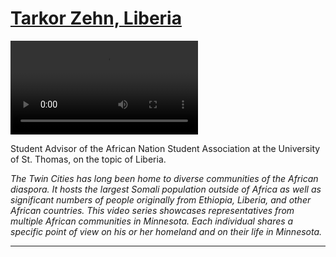 # [Tarkor Zehn, Liberia](http://artsmia.github.io/griot/#/stories/375)

<video src='http://cdn.dx.artsmia.org/videos/Voices_Tarkor_iPad.mp4'></video>

<p>Student Advisor of the African Nation Student Association at the University of St. Thomas, on the topic of Liberia.</p><p><em>The Twin Cities has long been home to diverse communities of the African diaspora. It hosts the largest Somali population outside of Africa as well as significant numbers of people originally from Ethiopia, Liberia, and other African countries. This video series showcases representatives from multiple African communities in Minnesota. Each individual shares a specific point of view on his or her homeland and on their life in Minnesota.</em></p>

---
